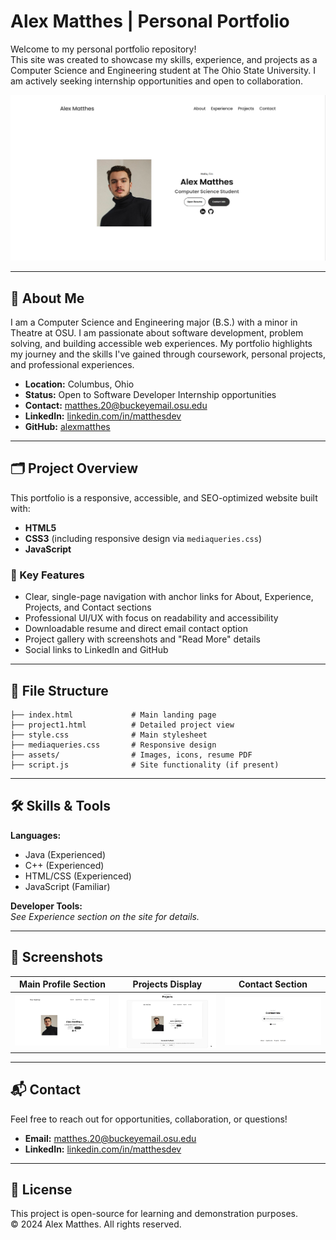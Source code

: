 # Alex Matthes | Personal Portfolio

Welcome to my personal portfolio repository!  
This site was created to showcase my skills, experience, and projects as a Computer Science and Engineering student at The Ohio State University. I am actively seeking internship opportunities and open to collaboration.

![Portfolio Screenshot](./assets/website-screenshot.png)

---

## 🌟 About Me

I am a Computer Science and Engineering major (B.S.) with a minor in Theatre at OSU. I am passionate about software development, problem solving, and building accessible web experiences. My portfolio highlights my journey and the skills I've gained through coursework, personal projects, and professional experiences.

- **Location:** Columbus, Ohio
- **Status:** Open to Software Developer Internship opportunities
- **Contact:** [matthes.20@buckeyemail.osu.edu](mailto:matthes.20@buckeyemail.osu.edu)
- **LinkedIn:** [linkedin.com/in/matthesdev](https://linkedin.com/in/matthesdev)
- **GitHub:** [alexmatthes](https://github.com/alexmatthes)

---

## 🗂️ Project Overview

This portfolio is a responsive, accessible, and SEO-optimized website built with:
- **HTML5**
- **CSS3** (including responsive design via `mediaqueries.css`)
- **JavaScript**

### 🔑 Key Features
- Clear, single-page navigation with anchor links for About, Experience, Projects, and Contact sections
- Professional UI/UX with focus on readability and accessibility
- Downloadable resume and direct email contact option
- Project gallery with screenshots and "Read More" details
- Social links to LinkedIn and GitHub

---

## 📁 File Structure

```
├── index.html             # Main landing page
├── project1.html          # Detailed project view
├── style.css              # Main stylesheet
├── mediaqueries.css       # Responsive design
├── assets/                # Images, icons, resume PDF
├── script.js              # Site functionality (if present)
```

---

## 🛠️ Skills & Tools

**Languages:**  
- Java (Experienced)
- C++ (Experienced)
- HTML/CSS (Experienced)
- JavaScript (Familiar)

**Developer Tools:**  
*See Experience section on the site for details.*

---

## 📸 Screenshots

| Main Profile Section | Projects Display | Contact Section |
|---------------------|------------------|----------------|
| ![Profile](./assets/website-screenshot.png) | ![Projects](./assets/projects-screenshot.png) | ![Contact](./assets/contact-screenshot.png) |

---

## 📬 Contact

Feel free to reach out for opportunities, collaboration, or questions!

- **Email:** [matthes.20@buckeyemail.osu.edu](mailto:matthes.20@buckeyemail.osu.edu)
- **LinkedIn:** [linkedin.com/in/matthesdev](https://linkedin.com/in/matthesdev)

---

## 📝 License

This project is open-source for learning and demonstration purposes.  
&copy; 2024 Alex Matthes. All rights reserved.
